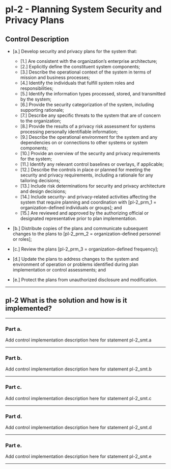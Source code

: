 # pl-2 - Planning System Security and Privacy Plans

## Control Description

- \[a.\] Develop security and privacy plans for the system that:

  - \[1.\] Are consistent with the organization’s enterprise architecture;
  - \[2.\] Explicitly define the constituent system components;
  - \[3.\] Describe the operational context of the system in terms of mission and business processes;
  - \[4.\] Identify the individuals that fulfill system roles and responsibilities;
  - \[5.\] Identify the information types processed, stored, and transmitted by the system;
  - \[6.\] Provide the security categorization of the system, including supporting rationale;
  - \[7.\] Describe any specific threats to the system that are of concern to the organization;
  - \[8.\] Provide the results of a privacy risk assessment for systems processing personally identifiable information;
  - \[9.\] Describe the operational environment for the system and any dependencies on or connections to other systems or system components;
  - \[10.\] Provide an overview of the security and privacy requirements for the system;
  - \[11.\] Identify any relevant control baselines or overlays, if applicable;
  - \[12.\] Describe the controls in place or planned for meeting the security and privacy requirements, including a rationale for any tailoring decisions;
  - \[13.\] Include risk determinations for security and privacy architecture and design decisions;
  - \[14.\] Include security- and privacy-related activities affecting the system that require planning and coordination with \[pl-2_prm_1 = organization-defined individuals or groups\]; and
  - \[15.\] Are reviewed and approved by the authorizing official or designated representative prior to plan implementation.

- \[b.\] Distribute copies of the plans and communicate subsequent changes to the plans to \[pl-2_prm_2 = organization-defined personnel or roles\];

- \[c.\] Review the plans \[pl-2_prm_3 = organization-defined frequency\];

- \[d.\] Update the plans to address changes to the system and environment of operation or problems identified during plan implementation or control assessments; and

- \[e.\] Protect the plans from unauthorized disclosure and modification.

______________________________________________________________________

## pl-2 What is the solution and how is it implemented?

______________________________________________________________________

### Part a.

Add control implementation description here for statement pl-2_smt.a

______________________________________________________________________

### Part b.

Add control implementation description here for statement pl-2_smt.b

______________________________________________________________________

### Part c.

Add control implementation description here for statement pl-2_smt.c

______________________________________________________________________

### Part d.

Add control implementation description here for statement pl-2_smt.d

______________________________________________________________________

### Part e.

Add control implementation description here for statement pl-2_smt.e

______________________________________________________________________
